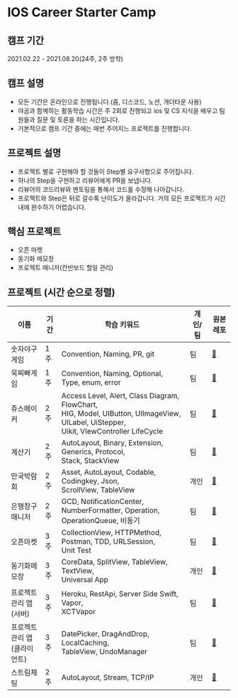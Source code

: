 # IOS Career Starter Camp
## 캠프 기간
2021.02.22 - 2021.08.20(24주, 2주 방학)

## 캠프 설명
- 모든 기간은 온라인으로 진행됩니다.(줌, 디스코드, 노션, 개더타운 사용)
- 야곰과 함꼐하는 활동학습 시간은 주 2회로 진행되고 ios 및 CS 지식을 배우고 팀원들과 질문 및 토론을 하는 시간입니다.
- 기본적으로 캠프 기간 중에는 매번 주어지느 프로젝트를 진행합니다.

## 프로젝트 설명
- 프로젝트 별로 구현해야 할 것들이 Step별 요구사항으로 주어집니다.
- 하나의 Step을 구현하고 리뷰어에게 PR을 보냅니다.
- 리뷰어의 코드리뷰와 멘토링을 통해서 코드를 수정해 나아갑니다.
- 프로젝트와 Step은 뒤로 갈수록 난이도가 올라갑니다. 거의 모든 프로젝트가 시간 내에 완수하기 어렵습니다.

## 핵심 프로젝트
- 오픈 마켓
- 동기화 메모장
- 프로젝트 매니저(칸반보드 할일 관리)

## 프로젝트 (시간 순으로 정렬)

|이름              |기간           |학습 키워드|개인/팀                                                                                                                                 |원본레포|
|----------------|-------------|------|-------------------------------------------------------------------------------------------------------------------------------------|------|
|숫자야구게임          |1주           |Convention, Naming, PR, git|팀                                                                                                                                    |[🔗](https://github.com/Tak95/ios-number-baseball)|
|묵찌빠게임          |1주           |Convention, Naming, Optional, Type, enum, error|팀                                                                                                                                    |[🔗](https://github.com/ryan-son/ios-rock-paper-scissors)|
|쥬스메이커          |2주           |Access Level, Alert, Class Diagram, FlowChart,</br> HIG, Model, UIButton, UIImageView, UILabel, UiStepper,</br> Uikit, VIewController LifeCycle|팀                                                                                                                                    |[🔗](https://github.com/stevenkim18/ios-juice-maker-fork)|
|계산기             |2주           |AutoLayout, Binary, Extension, Generics, Protocol,</br> Stack, StackView|팀                                                                                                                                    |[🔗](https://github.com/stevenkim18/ios-calculator-app)|
|만국박람회           |2주           |Asset, AutoLayout, Codable, Codingkey, Json,</br> ScrollView, TableView|개인                                                                                                                                   |[🔗](https://github.com/stevenkim18/ios-exposition-universelle)|
|은행창구매니저        |2주           |GCD, NotificationCenter, NumberFormatter, Operation,</br> OperationQueue, 비동기|팀                                                                                                                                    |[🔗](https://github.com/sookim-1/ios-bank-manager)|
|오픈마켓            |3주           |CollectionView, HTTPMethod, Postman, TDD, URLSession,</br> Unit Test|팀                                                                                                                                    |[🔗](https://github.com/SoKoooool/ios-open-market)|
|동기화메모장         |3주           |CoreData, SplitView, TableView, TextView,</br> Universal App|개인                                                                                                                                   |[🔗](https://github.com/stevenkim18/ios-cloud-notes)|
|프로젝트 관리 앱</br>(서버)   |3주           |Heroku, RestApi, Server Side Swift, Vapor,</br> XCTVapor|팀                                                                                                                                    |[🔗](https://github.com/stevenkim18/ios-project-manager-server)|
|프로젝트 관리 앱</br>(클라이언트)|3주           |DatePicker, DragAndDrop, LocalCaching,</br> TableView, UndoManager|팀                                                                                                                                    |[🔗](https://github.com/stevenkim18/ios-project-manager)|
|스트림채팅          |2주           |AutoLayout, Stream, TCP/IP|개인 |   [🔗](https://github.com/stevenkim18/ios-stream-chat)|          

